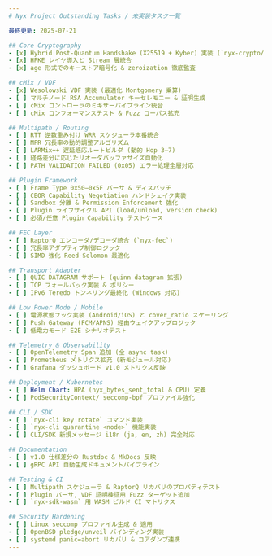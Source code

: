 ```yaml
---
# Nyx Project Outstanding Tasks / 未実装タスク一覧

最終更新: 2025-07-21

## Core Cryptography
- [x] Hybrid Post-Quantum Handshake (X25519 + Kyber) 実装 (`nyx-crypto/hybrid.rs` 完全化)
- [x] HPKE レイヤ導入と Stream 層統合
- [x] age 形式でのキーストア暗号化 & zeroization 徹底監査

## cMix / VDF
- [x] Wesolowski VDF 実装 (最適化 Montgomery 乗算)
- [ ] マルチノード RSA Accumulator キーセレモニー & 証明生成
- [ ] cMix コントローラのミキサーパイプライン統合
- [ ] cMix コンフォーマンステスト & Fuzz コーパス拡充

## Multipath / Routing
- [ ] RTT 逆数重み付け WRR スケジューラ本番統合
- [ ] MPR 冗長率の動的調整アルゴリズム
- [ ] LARMix++ 遅延感応ルートビルダ (動的 Hop 3–7)
- [ ] 経路差分に応じたリオーダバッファサイズ自動化
- [ ] PATH_VALIDATION_FAILED (0x05) エラー処理全層対応

## Plugin Framework
- [ ] Frame Type 0x50–0x5F パーサ & ディスパッチ
- [ ] CBOR Capability Negotiation ハンドシェイク実装
- [ ] Sandbox 分離 & Permission Enforcement 強化
- [ ] Plugin ライフサイクル API (load/unload, version check)
- [ ] 必須/任意 Plugin Capability テストケース

## FEC Layer
- [ ] RaptorQ エンコーダ/デコーダ統合 (`nyx-fec`)
- [ ] 冗長率アダプティブ制御ロジック
- [ ] SIMD 強化 Reed-Solomon 最適化

## Transport Adapter
- [ ] QUIC DATAGRAM サポート (quinn datagram 拡張)
- [ ] TCP フォールバック実装 & ポリシー
- [ ] IPv6 Teredo トンネリング最終化 (Windows 対応)

## Low Power Mode / Mobile
- [ ] 電源状態フック実装 (Android/iOS) と cover_ratio スケーリング
- [ ] Push Gateway (FCM/APNS) 経由ウェイクアップロジック
- [ ] 低電力モード E2E シナリオテスト

## Telemetry & Observability
- [ ] OpenTelemetry Span 追加 (全 async task)
- [ ] Prometheus メトリクス拡充 (新モジュール対応)
- [ ] Grafana ダッシュボード v1.0 メトリクス反映

## Deployment / Kubernetes
- [ ] Helm Chart: HPA (nyx_bytes_sent_total & CPU) 定義
- [ ] PodSecurityContext/ seccomp-bpf プロファイル強化

## CLI / SDK
- [ ] `nyx-cli key rotate` コマンド実装
- [ ] `nyx-cli quarantine <node>` 機能実装
- [ ] CLI/SDK 新規メッセージ i18n (ja, en, zh) 完全対応

## Documentation
- [ ] v1.0 仕様差分の Rustdoc & MkDocs 反映
- [ ] gRPC API 自動生成ドキュメントパイプライン

## Testing & CI
- [ ] Multipath スケジューラ & RaptorQ リカバリのプロパティテスト
- [ ] Plugin パーサ, VDF 証明検証用 Fuzz ターゲット追加
- [ ] `nyx-sdk-wasm` 用 WASM ビルド CI マトリクス

## Security Hardening
- [ ] Linux seccomp プロファイル生成 & 適用
- [ ] OpenBSD pledge/unveil バインディング実装
- [ ] systemd panic=abort リカバリ & コアダンプ連携
---
```

